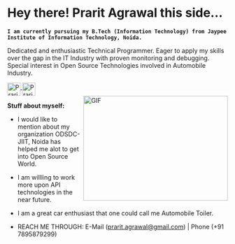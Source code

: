 # Hey there! Prarit Agrawal this side...

**`I am currently pursuing my B.Tech (Information Technology) from Jaypee Institute of Information Technology, Noida.`**

Dedicated and enthusiastic Technical Programmer.
Eager to apply my skills over the gap in the IT Industry with proven monitoring and debugging.
Special interest in Open Source Technologies involved in Automobile Industry.

<a href="https://www.linkedin.com/in/prarit-agrawal-8038991b7/" target="_blank">
  <img align="middle" alt="Prarit's LinkdeIN" width="30px" src="https://cdn.jsdelivr.net/npm/simple-icons@v3/icons/linkedin.svg" />
</a>

<a href="https://twitter.com/Tranquil_ou" target="_blank">
  <img align="middle" alt="Prarit's Twitter" width="30px" src="https://cdn.jsdelivr.net/npm/simple-icons@3.2.0/icons/twitter.svg" />
</a>

<br/>

<img align="right" height="240" width="330" alt="GIF" src="https://media.tenor.com/NOYF3f82b_gAAAAC/programmer.gif" />

**Stuff about myself:**

- I would like to mention about my organization ODSDC-JIIT, Noida has helped me alot to get into Open Source World. 
- I am willling to work more upon API technologies in the near future.
- I am a great car enthusiast that one could call me Automobile Toiler.

- REACH ME THROUGH: E-Mail (prarit.agrawal@gmail.com) | Phone (+91 7895879299)

